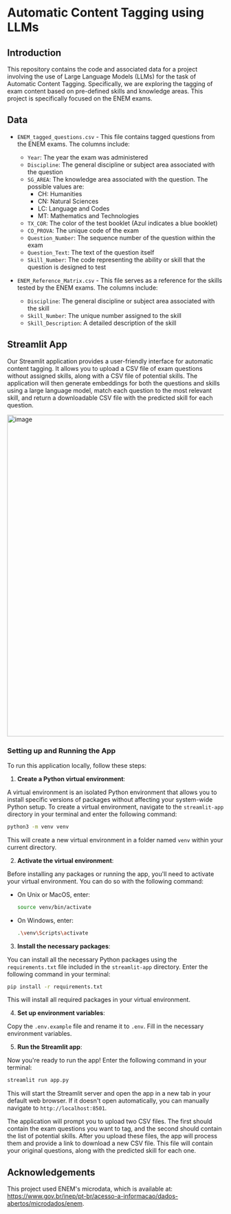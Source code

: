 # Automatic Content Tagging using LLMs

## Introduction

This repository contains the code and associated data for a project involving the use of Large Language Models (LLMs) for the task of Automatic Content Tagging. Specifically, we are exploring the tagging of exam content based on pre-defined skills and knowledge areas. This project is specifically focused on the ENEM exams.

## Data

- `ENEM_tagged_questions.csv` - This file contains tagged questions from the ENEM exams. The columns include:

  - `Year`: The year the exam was administered
  - `Discipline`: The general discipline or subject area associated with the question
  - `SG_AREA`: The knowledge area associated with the question. The possible values are:
    - CH: Humanities
    - CN: Natural Sciences
    - LC: Language and Codes
    - MT: Mathematics and Technologies
  - `TX_COR`: The color of the test booklet (Azul indicates a blue booklet)
  - `CO_PROVA`: The unique code of the exam
  - `Question_Number`: The sequence number of the question within the exam
  - `Question_Text`: The text of the question itself
  - `Skill_Number`: The code representing the ability or skill that the question is designed to test

- `ENEM_Reference_Matrix.csv` - This file serves as a reference for the skills tested by the ENEM exams. The columns include:
  - `Discipline`: The general discipline or subject area associated with the skill
  - `Skill_Number`: The unique number assigned to the skill
  - `Skill_Description`: A detailed description of the skill

## Streamlit App

Our Streamlit application provides a user-friendly interface for automatic content tagging. It allows you to upload a CSV file of exam questions without assigned skills, along with a CSV file of potential skills. The application will then generate embeddings for both the questions and skills using a large language model, match each question to the most relevant skill, and return a downloadable CSV file with the predicted skill for each question.

<img width="748" alt="image" src="https://github.com/CostaFernando/ALLM/assets/17749414/f7fc4914-e57c-4047-be0c-8e1e824c863d">

### Setting up and Running the App

To run this application locally, follow these steps:

1. **Create a Python virtual environment**:

A virtual environment is an isolated Python environment that allows you to install specific versions of packages without affecting your system-wide Python setup. To create a virtual environment, navigate to the `streamlit-app` directory in your terminal and enter the following command:

```bash
python3 -m venv venv
```

This will create a new virtual environment in a folder named `venv` within your current directory.

2. **Activate the virtual environment**:

Before installing any packages or running the app, you'll need to activate your virtual environment. You can do so with the following command:

- On Unix or MacOS, enter:

  ```bash
  source venv/bin/activate
  ```

- On Windows, enter:
  ```bash
  .\venv\Scripts\activate
  ```

3. **Install the necessary packages**:

You can install all the necessary Python packages using the `requirements.txt` file included in the `streamlit-app` directory. Enter the following command in your terminal:

```bash
pip install -r requirements.txt
```

This will install all required packages in your virtual environment.

4. **Set up environment variables**:

Copy the `.env.example` file and rename it to `.env`. Fill in the necessary environment variables.

5. **Run the Streamlit app**:

Now you're ready to run the app! Enter the following command in your terminal:

```bash
streamlit run app.py
```

This will start the Streamlit server and open the app in a new tab in your default web browser. If it doesn't open automatically, you can manually navigate to `http://localhost:8501`.

The application will prompt you to upload two CSV files. The first should contain the exam questions you want to tag, and the second should contain the list of potential skills. After you upload these files, the app will process them and provide a link to download a new CSV file. This file will contain your original questions, along with the predicted skill for each one.

## Acknowledgements

This project used ENEM's microdata, which is available at: https://www.gov.br/inep/pt-br/acesso-a-informacao/dados-abertos/microdados/enem.
